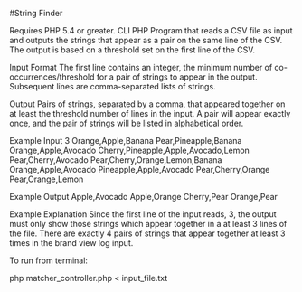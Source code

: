 #String Finder 

Requires PHP 5.4 or greater. 
CLI PHP Program that reads a CSV file as input and outputs the strings that appear as a pair on the same line of the CSV. The output is based on a threshold set on the first line of the CSV.

Input Format
The first line contains an integer, the minimum number of co-occurrences/threshold for a pair of strings to appear in the output. Subsequent lines are comma-separated lists of strings. 

Output 
Pairs of strings, separated by a comma, that appeared together on at least the threshold number of lines in the input. A pair will appear exactly once, and the pair of strings will be listed in alphabetical order. 

Example Input
3
Orange,Apple,Banana
Pear,Pineapple,Banana
Orange,Apple,Avocado
Cherry,Pineapple,Apple,Avocado,Lemon
Pear,Cherry,Avocado
Pear,Cherry,Orange,Lemon,Banana
Orange,Apple,Avocado
Pineapple,Apple,Avocado
Pear,Cherry,Orange
Pear,Orange,Lemon

Example Output
Apple,Avocado
Apple,Orange
Cherry,Pear
Orange,Pear

Example Explanation
Since the first line of the input reads, 3, the output must only show those strings which appear together in a at least 3 lines of the file. There are exactly 4 pairs of strings that appear together at least 3 times in the brand view log input.

To run from terminal:

php matcher_controller.php < input_file.txt